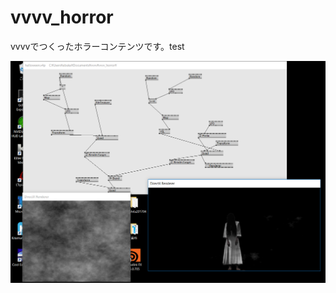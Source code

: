 # vvvv_horror
vvvvでつくったホラーコンテンツです。test

![画面イメージ](https://github.com/aburafia/vvvv_horror/blob/master/screenimage.png "画面イメージ")
